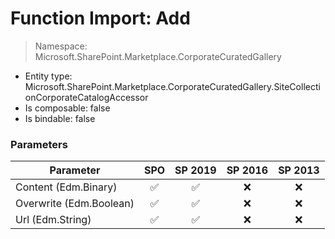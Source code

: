 # Function Import: Add

> Namespace: Microsoft.SharePoint.Marketplace.CorporateCuratedGallery

- Entity type: Microsoft.SharePoint.Marketplace.CorporateCuratedGallery.SiteCollectionCorporateCatalogAccessor
- Is composable: false
- Is bindable: false

### Parameters

Parameter | SPO | SP 2019 | SP 2016 | SP 2013
----------|:---:|:-------:|:-------:|:-------:
Content (Edm.Binary) | ✅ | ✅ | ❌ | ❌
Overwrite (Edm.Boolean) | ✅ | ✅ | ❌ | ❌
Url (Edm.String) | ✅ | ✅ | ❌ | ❌